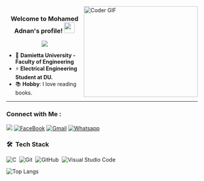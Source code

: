
<img align="right" src="https://media.giphy.com/media/SWoSkN6DxTszqIKEqv/giphy.gif" alt="Coder GIF" width="300" height="240">

<h3 align="center">
  Welcome to Mohamed Adnan's profile!
  <img src="https://media.giphy.com/media/hvRJCLFzcasrR4ia7z/giphy.gif" width="28">

</h3>

<!-- Typing SVG by DenverCoder1 - https://github.com/DenverCoder1/readme-typing-svg -->
<p align="center">
  <a href="https://github.com/DenverCoder1/readme-typing-svg"><img src="https://readme-typing-svg.herokuapp.com/?lines=learning%20Frontend%20web%20development;Always%20learning%20new%20things&font=Fira%20Code&center=true&width=440&height=45&color=f75c7e&vCenter=true&size=22"></a>
</p> 



- 🏢 **Damietta University - Faculty of Engineering**
- ⚡️ **Electrical Engineering Student at DU.**
- 📚 **Hobby**: I love reading books.


---


### Connect with Me :

<a href="https://www.linkedin.com/in/mohamed-adnan-556061243" target="_blank"><img src="https://img.shields.io/badge/-Mohamed%20Adnan-0077B5?style=for-the-badge&logo=Linkedin&logoColor=white"/></a>
[![FaceBook](https://img.shields.io/badge/Facebook-1877F2?style=for-the-badge&logo=facebook&logoColor=white)](https://web.facebook.com/medo782840)
[![Gmail](https://img.shields.io/badge/Gmail-D14836?style=for-the-badge&logo=gmail&logoColor=white&link=mailto:moadnan919@gmail.com)](mailto:moadnan919@gmail.com)
[![Whatsapp](https://img.shields.io/badge/-Whatsapp-075e54?style=for-the-badge&logo=Whatsapp&logoColor=white)](https://api.whatsapp.com/send?phone=01013132456)



### 🛠 &nbsp;Tech Stack
![C](https://img.shields.io/badge/--05122A?style=flat&logo=C)&nbsp;
![Git](https://img.shields.io/badge/-Git-05122A?style=flat&logo=git)&nbsp;
![GitHub](https://img.shields.io/badge/-GitHub-05122A?style=flat&logo=github)&nbsp;
![Visual Studio Code](https://img.shields.io/badge/-Visual%20Studio%20Code-05122A?style=flat&logo=visual-studio-code&logoColor=007ACC)&nbsp;



![Top Langs](https://github-readme-stats.vercel.app/api/top-langs/?username=Mohamed-Adnan100&layout=compact&theme=dark&hide_border=true)
